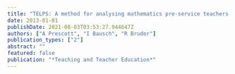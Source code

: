 ```yaml
---
title: "TELPS: A method for analysing mathematics pre-service teachers' Pedagogical Content Knowledge"
date: 2013-01-01
publishDate: 2021-08-03T03:53:27.944647Z
authors: ["A Prescott", "I Bausch", "R Bruder"]
publication_types: ["2"]
abstract: ""
featured: false
publication: "*Teaching and Teacher Education*"
---
```



